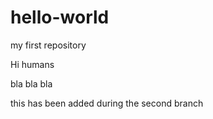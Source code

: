 # hello-world
my first repository

Hi humans

bla bla bla

this has been added during the second branch
